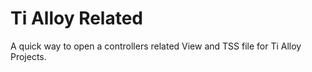 # Ti Alloy Related

A quick way to open a controllers related View and TSS file for Ti Alloy Projects.
